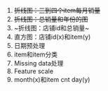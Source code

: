 1. ~~折线图：三到四个item每月销量~~
2. ~~折线图：总销量和年份的图~~
3. ~折线图：店铺id和总销量~
4. 直方图：店铺id(x)和item(y)
5. 日期预处理
6. item和item分类
7. Missing data处理
8. Feature scale
9. month(x)和item cnt day(y)
